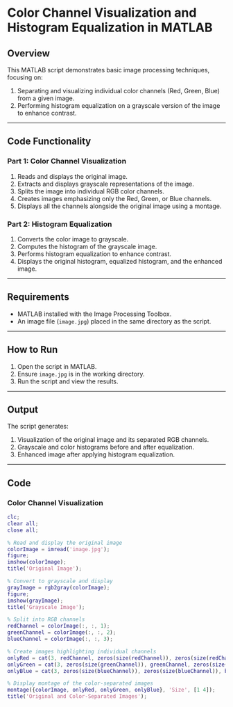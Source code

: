 # Color Channel Visualization and Histogram Equalization in MATLAB

## Overview
This MATLAB script demonstrates basic image processing techniques, focusing on:
1. Separating and visualizing individual color channels (Red, Green, Blue) from a given image.
2. Performing histogram equalization on a grayscale version of the image to enhance contrast.

---

## Code Functionality

### Part 1: Color Channel Visualization
1. Reads and displays the original image.
2. Extracts and displays grayscale representations of the image.
3. Splits the image into individual RGB color channels.
4. Creates images emphasizing only the Red, Green, or Blue channels.
5. Displays all the channels alongside the original image using a montage.

### Part 2: Histogram Equalization
1. Converts the color image to grayscale.
2. Computes the histogram of the grayscale image.
3. Performs histogram equalization to enhance contrast.
4. Displays the original histogram, equalized histogram, and the enhanced image.

---

## Requirements
- MATLAB installed with the Image Processing Toolbox.
- An image file (`image.jpg`) placed in the same directory as the script.

---

## How to Run
1. Open the script in MATLAB.
2. Ensure `image.jpg` is in the working directory.
3. Run the script and view the results.

---

## Output
The script generates:
1. Visualization of the original image and its separated RGB channels.
2. Grayscale and color histograms before and after equalization.
3. Enhanced image after applying histogram equalization.

---

## Code

### Color Channel Visualization
```matlab
clc;
clear all;
close all;

% Read and display the original image
colorImage = imread('image.jpg');
figure;
imshow(colorImage);
title('Original Image');

% Convert to grayscale and display
grayImage = rgb2gray(colorImage);
figure;
imshow(grayImage);
title('Grayscale Image');

% Split into RGB channels
redChannel = colorImage(:, :, 1);
greenChannel = colorImage(:, :, 2);
blueChannel = colorImage(:, :, 3);

% Create images highlighting individual channels
onlyRed = cat(3, redChannel, zeros(size(redChannel)), zeros(size(redChannel)));
onlyGreen = cat(3, zeros(size(greenChannel)), greenChannel, zeros(size(greenChannel)));
onlyBlue = cat(3, zeros(size(blueChannel)), zeros(size(blueChannel)), blueChannel);

% Display montage of the color-separated images
montage({colorImage, onlyRed, onlyGreen, onlyBlue}, 'Size', [1 4]);
title('Original and Color-Separated Images');


